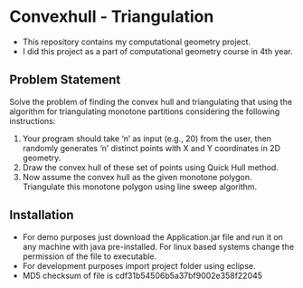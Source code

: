 # Convexhull - Triangulation

* This repository contains my computational geometry project.
* I did this project as a part of computational geometry course in 4th year.

## Problem Statement

Solve the problem of finding the convex hull and triangulating that using the algorithm for triangulating
monotone partitions considering the following instructions:
1. Your program should take ‘n’ as input (e.g., 20) from the user, then randomly generates ‘n’ distinct points with X and Y coordinates in 2D geometry.
2. Draw the convex hull of these set of points using Quick Hull method.
3. Now assume the convex hull as the given monotone polygon. Triangulate this monotone polygon using line sweep algorithm.

## Installation

* For demo purposes just download the Application.jar file and run it on any machine with java pre-installed. For linux based systems change the permission of the file to executable.
* For development purposes import project folder using eclipse.
* MD5 checksum of file is cdf31b54506b5a37bf9002e358f22045

